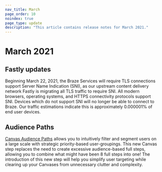 ```yaml
---
nav_title: March
page_order: 10
noindex: true
page_type: update
description: "This article contains release notes for March 2021."
---
```


# March 2021

## Fastly updates

Beginning March 22, 2021, the Braze Services will require TLS connections support Server Name Indication (SNI), as our upstream content delivery network Fastly is migrating all TLS traffic to require SNI. All modern browsers, operating systems, and HTTPS connectivity protocols support SNI. Devices which do not support SNI will no longer be able to connect to Braze. Our traffic estimations indicate this is approximately 0.000001% of end user devices.

## Audience Paths

[Canvas Audience Paths]({{site.baseurl}}/audience_paths/) allows you to intuitively filter and segment users on a large scale with strategic priority-based user-groupings. This new Canvas step replaces the need to create excessive audience-based full steps, allowing you to combine what might have been 8 full steps into one! The introduction of this new step will help you simplify user targeting while clearing up your Canvases from unnecessary clutter and complexity.

